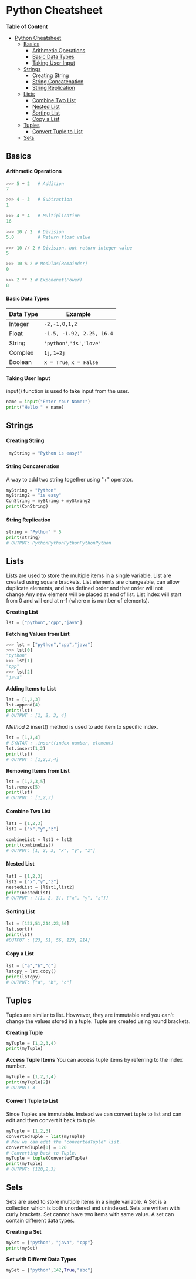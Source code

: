 # Python Cheatsheet

**Table of Content**
- [Python Cheatsheet](#python-cheatsheet)
  - [Basics](#basics)
      - [Arithmetic Operations](#arithmetic-operations)
      - [Basic Data Types](#basic-data-types)
      - [Taking User Input](#taking-user-input)
  - [Strings](#strings)
      - [Creating String](#creating-string)
      - [String Concatenation](#string-concatenation)
      - [String Replication](#string-replication)
  - [Lists](#lists)
      - [Combine Two List](#combine-two-list)
      - [Nested List](#nested-list)
      - [Sorting List](#sorting-list)
      - [Copy a List](#copy-a-list)
  - [Tuples](#tuples)
      - [Convert Tuple to List](#convert-tuple-to-list)
  - [Sets](#sets)


## Basics

#### Arithmetic Operations
```python
>>> 5 + 2   # Addition
7
```
```python
>>> 4 - 3   # Subtraction
1
```
```python
>>> 4 * 4   # Multiplication
16
```
```python
>>> 10 / 2  # Division
5.0         # Return float value

>>> 10 // 2 # Division, but return integer value
5
```
```python
>>> 10 % 2 # Modulas(Remainder)
0
```
```python
>>> 2 ** 3 # Exponenet(Power)
8
```

#### Basic Data Types
| Data Type   | Example    |
|--------------- | --------------- |
| Integer   | `-2,-1,0,1,2`   |
| Float| `-1.5, -1.92, 2.25, 16.4`|
|String| `'python'`,`'is'`,`'love'`|
|Complex|`1j`, `1+2j`
|Boolean|`x = True`, `x = False`|

#### Taking User Input
input() function is used to take input from the user.

```python
name = input("Enter Your Name:")
print("Hello " + name)
```

## Strings

#### Creating String

```python
 myString = "Python is easy!"
```

#### String Concatenation

A way to add two string together using "+" operator.

```python
myString = "Python"
myString2 = "is easy"
ConString = myString + myString2
print(ConString)
```
#### String Replication

```python
string = "Python" * 5
print(string)
# OUTPUT: PythonPythonPythonPythonPython
```
## Lists
Lists are used to store the multiple items in a single variable. List are created using square brackets.
List elements are changeable, can allow duplicate elements, and has defined order and that order will not change.Any new element will be placed at end of list. List index will start from 0 and will end at n-1 (where n is number of elements).

**Creating List**
```python
lst = ["python","cpp","java"]
```
**Fetching Values from List**
```python
>>> lst = ["python","cpp","java"]
>>> lst[0]
"python"
>>> lst[1]
"cpp"
>>> lst[2]
"java"
```
**Adding Items to List**
```python
lst = [1,2,3]
lst.append(4)
print(lst)
# OUTPUT : [1, 2, 3, 4]
```
*Method 2*
insert() method is used to add item to specific index.
```python
lst = [1,3,4]
# SYNTAX : .insert(index number, element)
lst.insert(1,2)
print(lst)
# OUTPUT : [1,2,3,4]
```

**Removing Items from List**
```python
lst = [1,2,3,5]
lst.remove(5)
print(lst)
# OUTPUT : [1,2,3]
```

#### Combine Two List
```python
lst1 = [1,2,3]
lst2 = ["x","y","z"]

combineList = lst1 + lst2
print(combineList)
# OUTPUT: [1, 2, 3, "x", "y", "z"]
```
#### Nested List
```python
lst1 = [1,2,3]
lst2 = ["x","y","z"]
nestedList = [list1,list2]
print(nestedList)
# OUTPUT : [[1, 2, 3], ["x", "y", "z"]]
```
#### Sorting List
```python
lst = [123,51,214,23,56]
lst.sort()
print(lst)
#OUTPUT : [23, 51, 56, 123, 214]
```
#### Copy a List
```python
lst = ["a","b","c"]
lstcpy = lst.copy()
print(lstcpy)
# OUTPUT: ["a", "b", "c"]
```

## Tuples
Tuples are similar to list. Hovwever, they are immutable and you can't change the values stored in a tuple. Tuple are created using round brackets.

**Creating Tuple**
```python
myTuple = (1,2,3,4)
print(myTuple)
```

**Access Tuple Items**
You can access tuple items by referring to the index number.
```python
myTuple = (1,2,3,4)
print(myTuple[2])
# OUTPUT: 3
```

#### Convert Tuple to List
Since Tuples are immutable. Instead we can convert tuple to list and can edit and then convert it back to tuple.

```python
myTuple = (1,2,3)
convertedTuple = list(myTuple)
# Now we can edit the "convertedTuple" list.
convertedTuple[0] = 120
# Converting back to Tuple.
myTuple = tuple(ConvertedTuple)
print(myTuple)
# OUTPUT: (120,2,3)
```

## Sets
Sets are used to store multiple items in a single variable.
A Set is a collection which is both unordered and unindexed.
Sets are written with curly brackets.
Set cannot have two items with same value.
A set can contain different data types.

**Creating a Set**
```python
mySet = {"python", "java", "cpp"}
print(mySet)
```

**Set with Differnt Data Types**
```python
mySet = {"python",142,True,"abc"}
```
